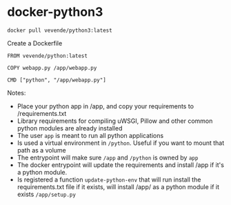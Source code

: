 # docker-python3


	docker pull vevende/python3:latest

Create a Dockerfile

	FROM vevende/python:latest

	COPY webapp.py /app/webapp.py

	CMD ["python", "/app/webapp.py"]


Notes:

 - Place your python app in /app, and copy your requirements to /requirements.txt
 - Library requirements for compiling uWSGI, Pillow and other common python
 modules are already installed
 - The user `app` is meant to run all python applications
 - Is used a virtual environment in `/python`. Useful if you want to mount that path as a volume
 - The entrypoint will make sure `/app` and `/python` is owned by `app`
 - The docker entrypoint will update the requirements and install /app if it's a python module.
 - Is registered a function `update-python-env` that will run install the requirements.txt file if it exists, will install /app/ as a python module 
 if it exists `/app/setup.py`
